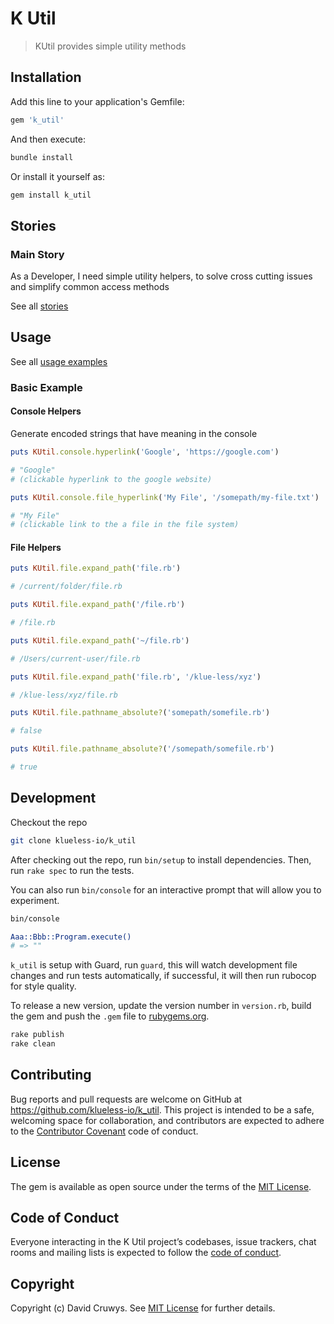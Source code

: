 # K Util

> KUtil provides simple utility methods

## Installation

Add this line to your application's Gemfile:

```ruby
gem 'k_util'
```

And then execute:

```bash
bundle install
```

Or install it yourself as:

```bash
gem install k_util
```

## Stories

### Main Story

As a Developer, I need simple utility helpers, to solve cross cutting issues and simplify common access methods

See all [stories](./STORIES.md)

## Usage

See all [usage examples](./USAGE.md)

### Basic Example

#### Console Helpers

Generate encoded strings that have meaning in the console

```ruby
puts KUtil.console.hyperlink('Google', 'https://google.com')

# "Google"
# (clickable hyperlink to the google website)

puts KUtil.console.file_hyperlink('My File', '/somepath/my-file.txt')

# "My File"
# (clickable link to the a file in the file system)
```

#### File Helpers

```ruby
puts KUtil.file.expand_path('file.rb')

# /current/folder/file.rb

puts KUtil.file.expand_path('/file.rb')

# /file.rb

puts KUtil.file.expand_path('~/file.rb')

# /Users/current-user/file.rb

puts KUtil.file.expand_path('file.rb', '/klue-less/xyz')

# /klue-less/xyz/file.rb

puts KUtil.file.pathname_absolute?('somepath/somefile.rb')

# false

puts KUtil.file.pathname_absolute?('/somepath/somefile.rb')

# true
```

## Development

Checkout the repo

```bash
git clone klueless-io/k_util
```

After checking out the repo, run `bin/setup` to install dependencies. Then, run `rake spec` to run the tests.

You can also run `bin/console` for an interactive prompt that will allow you to experiment.

```bash
bin/console

Aaa::Bbb::Program.execute()
# => ""
```

`k_util` is setup with Guard, run `guard`, this will watch development file changes and run tests automatically, if successful, it will then run rubocop for style quality.

To release a new version, update the version number in `version.rb`, build the gem and push the `.gem` file to [rubygems.org](https://rubygems.org).

```bash
rake publish
rake clean
```

## Contributing

Bug reports and pull requests are welcome on GitHub at https://github.com/klueless-io/k_util. This project is intended to be a safe, welcoming space for collaboration, and contributors are expected to adhere to the [Contributor Covenant](http://contributor-covenant.org) code of conduct.

## License

The gem is available as open source under the terms of the [MIT License](https://opensource.org/licenses/MIT).

## Code of Conduct

Everyone interacting in the K Util project’s codebases, issue trackers, chat rooms and mailing lists is expected to follow the [code of conduct](https://github.com/klueless-io/k_util/blob/master/CODE_OF_CONDUCT.md).

## Copyright

Copyright (c) David Cruwys. See [MIT License](LICENSE.txt) for further details.
